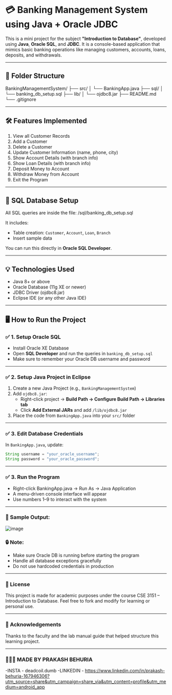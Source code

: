 # 💳 Banking Management System using Java + Oracle JDBC

This is a mini project for the subject **"Introduction to Database"**, developed using **Java**, **Oracle SQL**, and **JDBC**. It is a console-based application that mimics basic banking operations like managing customers, accounts, loans, deposits, and withdrawals.

---

## 📂 Folder Structure

BankingManagementSystem/
├── src/
│ └── BankingApp.java
├── sql/
│ └── banking_db_setup.sql
├── lib/
│ └── ojdbc8.jar
├── README.md
└── .gitignore

---

## 🛠 Features Implemented

1. View all Customer Records
2. Add a Customer
3. Delete a Customer
4. Update Customer Information (name, phone, city)
5. Show Account Details (with branch info)
6. Show Loan Details (with branch info)
7. Deposit Money to Account
8. Withdraw Money from Account
9. Exit the Program

---

## 🧾 SQL Database Setup

All SQL queries are inside the file:
/sql/banking_db_setup.sql

It includes:
- Table creation: `Customer`, `Account`, `Loan`, `Branch`
- Insert sample data

You can run this directly in **Oracle SQL Developer**.

---

## 💡 Technologies Used

- Java 8+ or above
- Oracle Database (11g XE or newer)
- JDBC Driver (ojdbc8.jar)
- Eclipse IDE (or any other Java IDE)

---

## 🖥 How to Run the Project

### ✅ 1. Setup Oracle SQL
- Install Oracle XE Database
- Open **SQL Developer** and run the queries in `banking_db_setup.sql`
- Make sure to remember your Oracle DB username and password

---

### ✅ 2. Setup Java Project in Eclipse
1. Create a new Java Project (e.g., `BankingManagementSystem`)
2. Add `ojdbc8.jar`:
   - Right-click project → **Build Path → Configure Build Path → Libraries tab**
   - Click **Add External JARs** and add `/lib/ojdbc8.jar`
3. Place the code from `BankingApp.java` into your `src/` folder

---

### ✅ 3. Edit Database Credentials
In `BankingApp.java`, update:
```java
String username = "your_oracle_username";
String password = "your_oracle_password";
```
---

### ✅ 3. Run the Program
  - Right-click BankingApp.java → Run As → Java Application
  - A menu-driven console interface will appear
  - Use numbers 1–9 to interact with the system

---

### 🚀 Sample Output:
![image](https://github.com/user-attachments/assets/b4636b49-7799-4a00-ab16-9efe1258211a)

### 🔒 Note:
  - Make sure Oracle DB is running before starting the program
  - Handle all database exceptions gracefully
  - Do not use hardcoded credentials in production

---

### 📄 License
This project is made for academic purposes under the course CSE 3151 – Introduction to Database. Feel free to fork and modify for learning or personal use.

---

### 🤝 Acknowledgements
Thanks to the faculty and the lab manual guide that helped structure this learning project.

---

### 👨🏽‍💼 MADE BY PRAKASH BEHURIA
-INSTA - deadcoil.dumb
-LINKEDIN - https://www.linkedin.com/in/prakash-behuria-167946306?utm_source=share&utm_campaign=share_via&utm_content=profile&utm_medium=android_app
